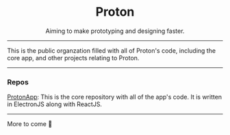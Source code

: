 <h1 align="center">Proton</h1>
<p align="center">Aiming to make prototyping and designing faster.</p>

---

This is the public organzation filled with all of Proton's code, including the core app, and other projects relating to Proton.

---

### Repos
[ProtonApp](/ProtonApp): This is the core repository with all of the app's code. It is written in ElectronJS along with ReactJS.

---
More to come :eyes:

<!--

**Here are some ideas to get you started:**

🙋‍♀️ A short introduction - what is your organization all about?
🌈 Contribution guidelines - how can the community get involved?
👩‍💻 Useful resources - where can the community find your docs? Is there anything else the community should know?
🍿 Fun facts - what does your team eat for breakfast?
🧙 Remember, you can do mighty things with the power of [Markdown](https://docs.github.com/github/writing-on-github/getting-started-with-writing-and-formatting-on-github/basic-writing-and-formatting-syntax)
-->
